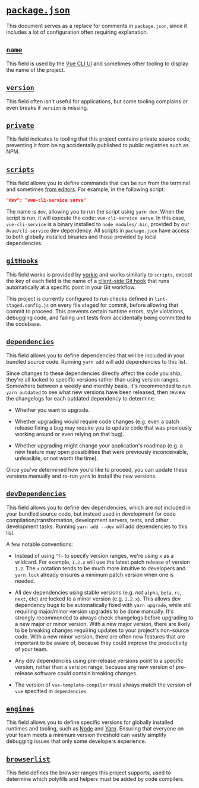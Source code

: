 # [`package.json`](https://docs.npmjs.com/files/package.json)

This document serves as a replace for comments in `package.json`, since it includes a lot of configuration often requiring explanation.

## [`name`](https://docs.npmjs.com/files/package.json#name)

This field is used by the [Vue CLI UI](https://cli.vuejs.org/guide/creating-a-project.html#using-the-gui) and sometimes other tooling to display the name of the project.

## [`version`](https://docs.npmjs.com/files/package.json#version)

This field often isn't useful for applications, but some tooling complains or even breaks if `version` is missing.

## [`private`](https://docs.npmjs.com/files/package.json#private)

This field indicates to tooling that this project contains private source code, preventing it from being accidentally published to public registries such as NPM.

## [`scripts`](https://docs.npmjs.com/files/package.json#scripts)

This field allows you to define commands that can be run from the terminal and sometimes [from editors](https://code.visualstudio.com/docs/editor/tasks). For example, in the following script:

```json
"dev": "vue-cli-service serve"
```

The name is `dev`, allowing you to run the script using `yarn dev`. When the script is run, it will execute the code: `vue-cli-service serve`. In this case, `vue-cli-service` is a binary installed to `node_modules/.bin`, provided by our `@vue/cli-service` dev dependency. All scripts in `package.json` have access to both globally installed binaries and those provided by local dependencies.

## [`gitHooks`](https://github.com/yyx990803/yorkie#yorkie)

This field works is provided by [yorkie](https://github.com/yyx990803/yorkie) and works similarly to `scripts`, except the key of each field is the name of a [client-side Git hook](https://git-scm.com/book/en/v2/Customizing-Git-Git-Hooks#_client_side_hooks) that runs automatically at a specific point in your Git workflow.

This project is currently configured to run checks defined in `lint-staged.config.js` on every file staged for commit, before allowing that commit to proceed. This prevents certain runtime errors, style violations, debugging code, and failing unit tests from accidentally being committed to the codebase.

## [`dependencies`](https://docs.npmjs.com/files/package.json#dependencies)

This field allows you to define dependencies that will be included in your bundled source code. Running `yarn add` will add dependencies to this list.

Since changes to these dependencies directly affect the code you ship, they're all locked to specific versions rather than using version ranges. Somewhere between a weekly and monthly basis, it's recommended to run `yarn outdated` to see what new versions have been released, then review the changelogs for each outdated dependency to determine:

- Whether you want to upgrade.

- Whether upgrading would require code changes (e.g. even a patch release fixing a bug may require you to update code that was previously working around or even relying on that bug).

- Whether upgrading might change your application's roadmap (e.g. a new feature may open possibilities that were previously inconceivable, unfeasible, or not worth the time).

Once you've determined how you'd like to proceed, you can update these versions manually and re-run `yarn` to install the new versions.

## [`devDependencies`](https://docs.npmjs.com/files/package.json#devdependencies)

This field allows you to define dev dependencies, which are _not_ included in your bundled source code, but instead used in development for code compilation/transformation, development servers, tests, and other development tasks. Running `yarn add --dev` will add dependencies to this list.

A few notable conventions:

- Instead of using `^`/`~` to specify version ranges, we're using `x` as a wildcard. For example, `1.2.x` will use the latest patch release of version `1.2`. The `x` notation tends to be much more intuitive to developers and `yarn.lock` already ensures a minimum patch version when one is needed.

- All dev dependencies using stable versions (e.g. _not_ `alpha`, `beta`, `rc`, `next`, etc) are locked to a minor version (e.g. `1.2.x`). This allows dev dependency bugs to be automatically fixed with `yarn upgrade`, while still requiring major/minor version upgrades to be done manually. It's strongly recommended to always check changelogs before upgrading to a new major or minor version. With a new major version, there are likely to be breaking changes requiring updates to your project's non-source code. With a new minor version, there are often new features that are important to be aware of, because they could improve the productivity of your team.

- Any dev dependencies using pre-release versions point to a specific version, rather than a version range, because any new version of pre-release software could contain breaking changes.

- The version of `vue-template-compiler` must always match the version of `vue` specified in `dependencies`.

## [`engines`](https://docs.npmjs.com/files/package.json#engines)

This field allows you to define specific versions for globally installed runtimes and tooling, such as [Node](https://nodejs.org) and [Yarn](https://yarnpkg.com). Ensuring that everyone on your team meets a minimum version threshold can vastly simplify debugging issues that only some developers experience.

## [`browserlist`](https://flaviocopes.com/package-json/#browserslist)

This field defines the browser ranges this project supports, used to determine which polyfills and helpers must be added by code compilers.
